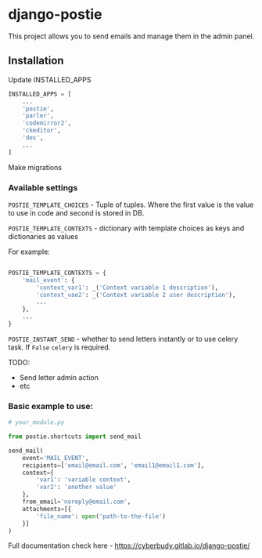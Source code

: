 # django-postie

This project allows you to send emails and manage them in the admin panel.

## Installation

Update INSTALLED_APPS

```python
INSTALLED_APPS = [
    ...
    'postie',
    'parler',
    'codemirror2',
    'ckeditor',
    'des',    
    ...
]
```

Make migrations

### Available settings

`POSTIE_TEMPLATE_CHOICES` - Tuple of tuples. Where the first value is the 
value to use in code and second is stored in DB. 

`POSTIE_TEMPLATE_CONTEXTS` - dictionary with template choices as keys and 
dictionaries as values

For example: 
```python 

POSTIE_TEMPLATE_CONTEXTS = {
    'mail_event': {
        'context_var1': _('Context variable 1 description'),
        'context_vae2': _('Context variable 2 user description'),
        ...
    },
    ...
}
```

`POSTIE_INSTANT_SEND` - whether to send letters instantly or to use celery 
task. If `False` `celery` is required.

TODO:

* Send letter admin action
* etc

### Basic example to use:


```python
# your_module.py

from postie.shortcuts import send_mail

send_mail(
    event='MAIL_EVENT',
    recipients=['email@email.com', 'email1@email1.com'],
    context={
        'var1': 'variable context',
        'var2': 'another value'
    },
    from_email='noreply@email.com',
    attachments=[{
        'file_name': open('path-to-the-file')
    }]
) 
```

Full documentation check here - https://cyberbudy.gitlab.io/django-postie/
